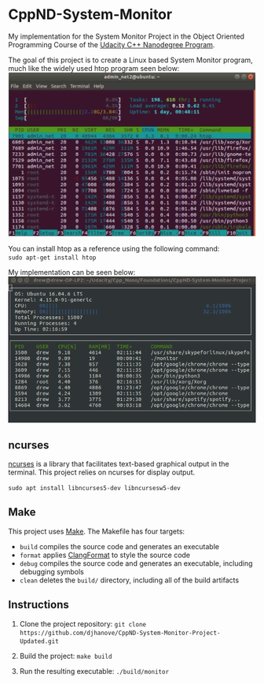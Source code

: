 # CppND-System-Monitor

My implementation for the System Monitor Project in the Object Oriented Programming Course of the [Udacity C++ Nanodegree Program](https://www.udacity.com/course/c-plus-plus-nanodegree--nd213). 

The goal of this project is to create a Linux based System Monitor program, much like the widely used htop program seen below:\
![htop](images/htop.jpeg)

You can install htop as a reference using the following command:\
`sudo apt-get install htop`

My implementation can be seen below:\
![System Monitor](images/monitor.png)


## ncurses
[ncurses](https://www.gnu.org/software/ncurses/) is a library that facilitates text-based graphical output in the terminal. This project relies on ncurses for display output.

 `sudo apt install libncurses5-dev libncursesw5-dev`

## Make
This project uses [Make](https://www.gnu.org/software/make/). The Makefile has four targets:
* `build` compiles the source code and generates an executable
* `format` applies [ClangFormat](https://clang.llvm.org/docs/ClangFormat.html) to style the source code
* `debug` compiles the source code and generates an executable, including debugging symbols
* `clean` deletes the `build/` directory, including all of the build artifacts

## Instructions

1. Clone the project repository: `git clone https://github.com/djhanove/CppND-System-Monitor-Project-Updated.git`

2. Build the project: `make build`

3. Run the resulting executable: `./build/monitor`


